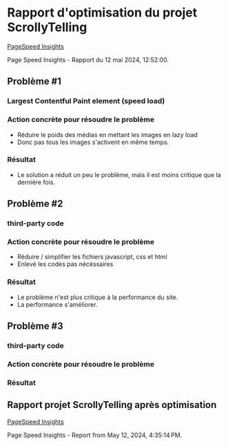 # Rapport d'optimisation du projet ScrollyTelling

[PageSpeed Insights](https://pagespeed.web.dev/analysis/https-kristy-tim-momo-com/lgzezwrr2i?form_factor=desktop)

Page Speed Insights - Rapport du 12 mai 2024, 12:52:00.

## Problème #1

### Largest Contentful Paint element (speed load)

### Action concrète pour résoudre le problème

- Réduire le poids des médias en mettant les images en lazy load
- Donc pas tous les images s'activent en même temps.

### Résultat

- Le solution a réduit un peu le problème, mais il est moins critique que la dernière fois.

## Problème #2

### third-party code

### Action concrète pour résoudre le problème

- Réduire / simplifier les fichiers javascript, css et html
- Enlevé les codes pas nécéssaires

### Résultat

- Le problème n'est plus critique à la performance du site.
- La performance s'améliorer.

## Problème #3

### third-party code

### Action concrète pour résoudre le problème

### Résultat

## Rapport projet ScrollyTelling après optimisation

[PageSpeed Insights](https://pagespeed.web.dev/analysis/https-kristy-tim-momo-com/glwlcbwxoa?form_factor=desktop)

Page Speed Insights - Report from May 12, 2024, 4:35:14 PM.
